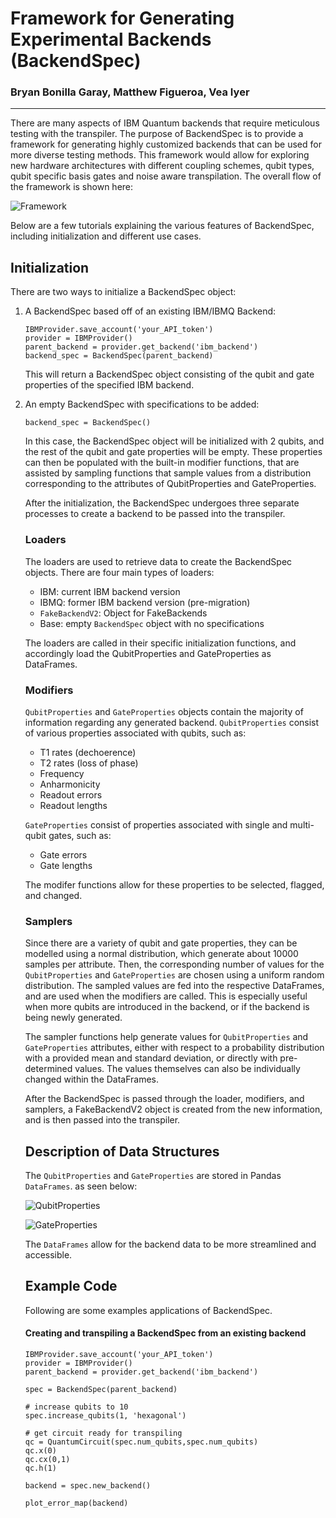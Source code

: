 # Framework for Generating Experimental Backends (BackendSpec)
### Bryan Bonilla Garay, Matthew Figueroa, Vea Iyer

________________

There are many aspects of IBM Quantum backends that require meticulous testing with the transpiler. The purpose of BackendSpec is to provide a framework for generating highly customized backends that can be used for more diverse testing methods. This framework would allow for exploring new hardware architectures with different coupling schemes, qubit types, qubit specific basis gates and  noise aware transpilation. The overall flow of the framework is shown here:

![Framework](https://drive.google.com/file/d/1HKytMdon5ePxUF697L7sq0fdvWHmZx0o/view?usp=drive_link "Optional title")

Below are a few tutorials explaining the various features of BackendSpec, including initialization and different use cases.

## Initialization

There are two ways to initialize a BackendSpec object:

1. A BackendSpec based off of an existing IBM/IBMQ Backend:

    ```
    IBMProvider.save_account('your_API_token')
    provider = IBMProvider()    
    parent_backend = provider.get_backend('ibm_backend')
    backend_spec = BackendSpec(parent_backend)
    ```

    This will return a BackendSpec object consisting of the qubit and gate properties of the specified IBM backend.

2. An empty BackendSpec with specifications to be added:
    ```
    backend_spec = BackendSpec()
    ```
    In this case, the BackendSpec object will be initialized with 2 qubits, and the rest of the qubit and gate properties will be empty. These properties can then be populated with the built-in modifier functions, that are assisted by sampling functions that sample values from a distribution corresponding to the attributes of QubitProperties and GateProperties.

    After the initialization, the BackendSpec undergoes three separate processes to create a backend to be passed into the transpiler.

    ### Loaders

    The loaders are used to retrieve data to create the BackendSpec objects. There are four main types of loaders:
    
    - IBM: current IBM backend version
    - IBMQ: former IBM backend version (pre-migration)
    - `FakeBackendV2`: Object for FakeBackends
    - Base: empty `BackendSpec` object with no specifications

    The loaders are called in their specific initialization functions, and accordingly load the QubitProperties and GateProperties as DataFrames. 

    ### Modifiers

    `QubitProperties` and `GateProperties` objects contain the majority of information regarding any generated backend. `QubitProperties` consist of various properties associated with qubits, such as:

    - T1 rates (dechoerence)
    - T2 rates (loss of phase)
    - Frequency
    - Anharmonicity
    - Readout errors
    - Readout lengths

    `GateProperties` consist of properties associated with single and multi-qubit gates, such as:

    - Gate errors
    - Gate lengths

    The modifer functions allow for these properties to be selected, flagged, and changed. 

    ### Samplers

    Since there are a variety of qubit and gate properties, they can be modelled using a normal distribution, which generate about 10000 samples per attribute. Then, the corresponding number of values for the `QubitProperties` and `GateProperties` are chosen using a uniform random distribution. The sampled values are fed into the respective DataFrames, and are used when the modifiers are called. This is especially useful when more qubits are introduced in the backend, or if the backend is being newly generated. 

    The sampler functions help generate values for  `QubitProperties` and `GateProperties` attributes, either with respect to a probability distribution with a provided mean and standard deviation, or directly with pre-determined values. The values themselves can also be individually changed within the DataFrames. 

    After the BackendSpec is passed through the loader, modifiers, and samplers, a FakeBackendV2 object is created from the new information, and is then passed into the transpiler. 

    ## Description of Data Structures

    The `QubitProperties` and `GateProperties` are stored in Pandas `DataFrames`. as seen below:

    ![QubitProperties](https://drive.google.com/file/d/10uO9iFV4uQfeYKOaJPw1yQ4gDR68kJoz/view?usp=drive_link "Optional title")

    ![GateProperties](https://drive.google.com/file/d/1znyv8mm9ScONt-5IZi5jpyn4thQJXtOq/view?usp=drive_link "Optional title")

    The `DataFrames` allow for the backend data to be more streamlined and accessible. 

    ## Example Code

    Following are some examples applications of BackendSpec.

    #### Creating and transpiling a BackendSpec from an existing backend

    ```
    IBMProvider.save_account('your_API_token')
    provider = IBMProvider()    
    parent_backend = provider.get_backend('ibm_backend')

    spec = BackendSpec(parent_backend)

    # increase qubits to 10
    spec.increase_qubits(1, 'hexagonal')

    # get circuit ready for transpiling
    qc = QuantumCircuit(spec.num_qubits,spec.num_qubits)
    qc.x(0)
    qc.cx(0,1)
    qc.h(1)

    backend = spec.new_backend()

    plot_error_map(backend)
    ```
